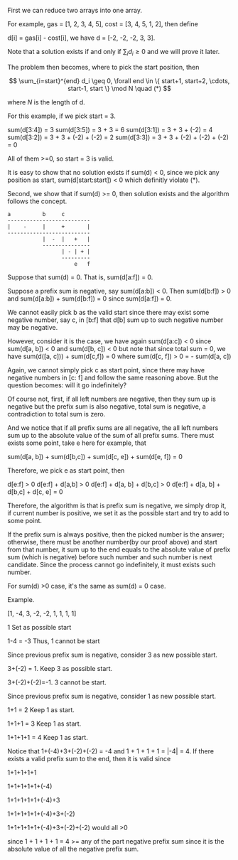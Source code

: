 First we can reduce two arrays into one array.

For example, gas = [1, 2, 3, 4, 5], cost = [3, 4, 5, 1, 2], then define

d[i] = gas[i] - cost[i], we have d = [-2, -2, -2, 3, 3].

Note that a solution exists if and only if $\sum_i d_i \geq 0$ and we will prove it later.

The problem then becomes, where to pick the start position, then

$$
\sum_{i=start}^{end} d_i \geq 0, \forall end \in \{ start+1, start+2, \cdots, start-1, start \} \mod N  \quad (*)
$$

where $N$ is the length of d.

For this example, if we pick start = 3.

sum(d[3:4]) = 3
sum(d[3:5]) = 3 + 3 = 6
sum(d[3:1]) = 3 + 3 + (-2) = 4
sum(d[3:2]) = 3 + 3 + (-2) + (-2) = 2
sum(d[3:3]) = 3 + 3 + (-2) + (-2) + (-2) = 0

All of them >=0, so start = 3 is valid.

It is easy to show that no solution exists if sum(d) < 0, since we pick any position as start, sum(d[start:start]) < 0 which definitly violate (*). 

Second, we show that if sum(d) >= 0, then solution exists and the algorithm follows the concept.

```
a          b     c
--------------------------
|    -     |     +       |
--------------------------
           |  -  |   +   |
           ---------------
                 | - | + |
                 ---------
                     e   f
```

Suppose that sum(d) = 0. That is, sum(d[a:f]) = 0.

Suppose a prefix sum is negative, say sum(d[a:b]) < 0. Then sum(d[b:f]) > 0 and sum(d[a:b]) + sum(d[b:f]) = 0 since sum(d[a:f]) = 0.

We cannot easily pick b as the valid start since there may exist some negative number, say c, in [b:f] that d[b] sum up to such negative number may be negative.

However, consider it is the case, we have again sum(d[a:c]) < 0 since sum(d[a, b]) < 0 and sum(d[b, c]) < 0 but note that since total sum = 0, we have sum(d([a, c])) + sum(d[c,f]) = 0 where sum(d[c, f]) > 0 = - sum(d[a, c])

Again, we cannot simply pick c as start point, since there may have negative numbers in [c: f] and follow the same reasoning above. But the question becomes: will it go indefinitely?

Of course not, first, if all left numbers are negative, then they sum up is negative but the prefix sum is also negative, total sum is negative, a contradiction to total sum is zero.

And we notice that if all prefix sums are all negative, the all left numbers sum up to the absolute value of the sum of all prefix sums. There must exists some point, take e here for example, that

sum(d[a, b]) + sum(d[b,c]) + sum(d[c, e]) + sum(d[e, f]) = 0

Therefore, we pick e as start point, then 

d[e:f] > 0
d[e:f] + d[a,b] > 0
d[e:f] + d[a, b] + d[b,c] > 0
d[e:f] + d[a, b] + d[b,c] + d[c, e] = 0



Therefore, the algorithm is that is prefix sum is negative, we simply drop it, if current number is positive, we set it as the possible start and try to add to some point.

If the prefix sum is always positive, then the picked number is the answer; otherwise, there must be another number(by our proof above) and start from that number, it sum up to the end equals to the absolute value of prefix sum (which is negative) before such number and such number is next candidate. Since the process cannot go indefinitely, it must exists such number.



For sum(d) >0 case, it's the same as sum(d) = 0 case.



Example.

[1, -4, 3, -2, -2, 1, 1, 1, 1]

1 Set as possible start

1-4 = -3 Thus, 1 cannot be start

Since previous prefix sum is negative, consider 3 as new possible start.

3+(-2) = 1. Keep 3 as possible start.

3+(-2)+(-2)=-1. 3 cannot be start.

Since previous prefix sum is negative, consider 1 as new possible start.

1+1 = 2 Keep 1 as start.

1+1+1 = 3 Keep 1 as start.

1+1+1+1 = 4 Keep 1 as start.

Notice that 1+(-4)+3+(-2)+(-2) = -4 and 1 + 1 + 1 + 1 = |-4| = 4. If there exists a valid prefix sum to the end, then it is valid since

1+1+1+1+1

1+1+1+1+1+(-4)

1+1+1+1+1+(-4)+3

1+1+1+1+1+(-4)+3+(-2)

1+1+1+1+1+(-4)+3+(-2)+(-2) would all >0 

since 1 + 1 + 1 + 1 = 4 >= any of the part negative prefix sum since it is the absolute value of all the negative prefix sum.
